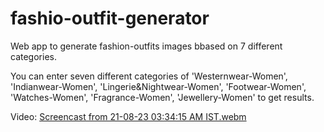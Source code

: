 # fashio-outfit-generator
Web app to generate fashion-outfits images bbased on 7 different categories.

You can enter seven different categories of 'Westernwear-Women', 'Indianwear-Women', 'Lingerie&Nightwear-Women', 'Footwear-Women', 'Watches-Women', 'Fragrance-Women', 'Jewellery-Women' to get results.

Video:
[Screencast from 21-08-23 03:34:15 AM IST.webm](https://github.com/akaisky07/fashio-outfit-generator/assets/104855741/8fd39927-a47d-41df-ace3-ba116eb29223)
